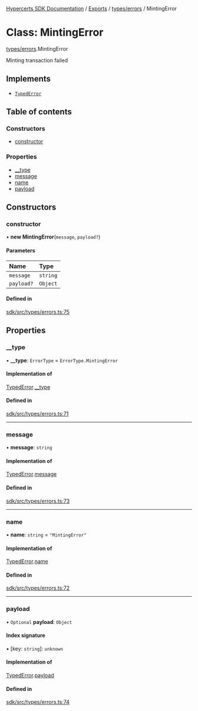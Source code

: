 [Hypercerts SDK Documentation](../README.md) / [Exports](../modules.md) / [types/errors](../modules/types_errors.md) / MintingError

# Class: MintingError

[types/errors](../modules/types_errors.md).MintingError

Minting transaction failed

## Implements

- [`TypedError`](../interfaces/types_errors.TypedError.md)

## Table of contents

### Constructors

- [constructor](types_errors.MintingError.md#constructor)

### Properties

- [\_\_type](types_errors.MintingError.md#__type)
- [message](types_errors.MintingError.md#message)
- [name](types_errors.MintingError.md#name)
- [payload](types_errors.MintingError.md#payload)

## Constructors

### constructor

• **new MintingError**(`message`, `payload?`)

#### Parameters

| Name       | Type     |
| :--------- | :------- |
| `message`  | `string` |
| `payload?` | `Object` |

#### Defined in

[sdk/src/types/errors.ts:75](https://github.com/Network-Goods/hypercerts/blob/4e6c302/sdk/src/types/errors.ts#L75)

## Properties

### \_\_type

• **\_\_type**: `ErrorType` = `ErrorType.MintingError`

#### Implementation of

[TypedError](../interfaces/types_errors.TypedError.md).[\_\_type](../interfaces/types_errors.TypedError.md#__type)

#### Defined in

[sdk/src/types/errors.ts:71](https://github.com/Network-Goods/hypercerts/blob/4e6c302/sdk/src/types/errors.ts#L71)

---

### message

• **message**: `string`

#### Implementation of

[TypedError](../interfaces/types_errors.TypedError.md).[message](../interfaces/types_errors.TypedError.md#message)

#### Defined in

[sdk/src/types/errors.ts:73](https://github.com/Network-Goods/hypercerts/blob/4e6c302/sdk/src/types/errors.ts#L73)

---

### name

• **name**: `string` = `"MintingError"`

#### Implementation of

[TypedError](../interfaces/types_errors.TypedError.md).[name](../interfaces/types_errors.TypedError.md#name)

#### Defined in

[sdk/src/types/errors.ts:72](https://github.com/Network-Goods/hypercerts/blob/4e6c302/sdk/src/types/errors.ts#L72)

---

### payload

• `Optional` **payload**: `Object`

#### Index signature

▪ [key: `string`]: `unknown`

#### Implementation of

[TypedError](../interfaces/types_errors.TypedError.md).[payload](../interfaces/types_errors.TypedError.md#payload)

#### Defined in

[sdk/src/types/errors.ts:74](https://github.com/Network-Goods/hypercerts/blob/4e6c302/sdk/src/types/errors.ts#L74)
